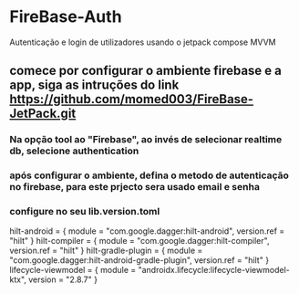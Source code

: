 # FireBase-Auth
Autenticação e login de utilizadores usando o jetpack compose MVVM

## comece por configurar o ambiente firebase e a app, siga as intruções do link https://github.com/momed003/FireBase-JetPack.git
### Na opção tool ao "Firebase", ao invés de selecionar realtime db, selecione authentication
### após configurar o ambiente, defina o metodo de autenticação no firebase, para este prjecto sera usado email e senha
### configure no seu lib.version.toml
hilt-android = { module = "com.google.dagger:hilt-android", version.ref = "hilt" }
hilt-compiler = { module = "com.google.dagger:hilt-compiler", version.ref = "hilt" }
hilt-gradle-plugin = { module = "com.google.dagger:hilt-android-gradle-plugin", version.ref = "hilt" }
lifecycle-viewmodel = { module = "androidx.lifecycle:lifecycle-viewmodel-ktx", version = "2.8.7" }

